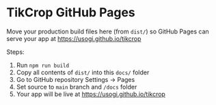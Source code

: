 # TikCrop GitHub Pages

Move your production build files here (from `dist/`) so GitHub Pages can serve your app at https://usogi.github.io/tikcrop

Steps:
1. Run `npm run build`
2. Copy all contents of `dist/` into this `docs/` folder
3. Go to GitHub repository Settings → Pages
4. Set source to `main` branch and `/docs` folder
5. Your app will be live at https://usogi.github.io/tikcrop
